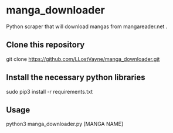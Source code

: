 # manga_downloader
Python scraper that will download mangas from mangareader.net .

## Clone this repository
git clone https://github.com/LLostVayne/manga_downloader.git

## Install the necessary python libraries
sudo pip3 install -r requirements.txt

## Usage
python3 manga_downloader.py [MANGA NAME]

